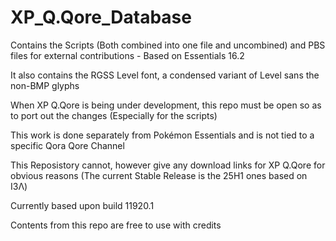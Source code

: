 # XP_Q.Qore_Database
Contains the Scripts (Both combined into one file and uncombined) and PBS files for external contributions - Based on Essentials 16.2

It also contains the RGSS Level font, a condensed variant of Level sans the non-BMP glyphs

When XP Q.Qore is being under development, this repo must be open so as to port out the changes (Especially for the scripts)

This work is done separately from Pokémon Essentials and is not tied to a specific Qora Qore Channel

This Reposistory cannot, however give any download links for XP Q.Qore for obvious reasons (The current Stable Release is the 25H1 ones based on Ι3Λ)

Currently based upon build 11920.1

Contents from this repo are free to use with credits